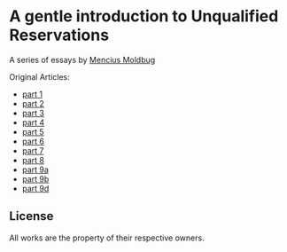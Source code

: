 # A gentle introduction to Unqualified Reservations

A series of essays by [Mencius Moldbug](http://unqualified-reservations.blogspot.com/)

Original Articles:
* [part 1](http://unqualified-reservations.blogspot.com/2009/01/gentle-introduction-to-unqualified.html)
* [part 2](http://unqualified-reservations.blogspot.com/2009/01/gentle-introduction-to-unqualified_15.html)
* [part 3](http://unqualified-reservations.blogspot.com/2009/01/gentle-introduction-to-unqualified_22.html)
* [part 4](http://unqualified-reservations.blogspot.com/2009/01/gentle-introduction-to-unqualified_29.html)
* [part 5](http://unqualified-reservations.blogspot.com/2009/02/gentle-introduction-to-unqualified.html)
* [part 6](http://unqualified-reservations.blogspot.com/2009/02/gentle-introduction-to-unqualified_19.html)
* [part 7](http://unqualified-reservations.blogspot.com/2009/03/gentle-introduction-to-unqualified.html)
* [part 8](http://unqualified-reservations.blogspot.com/2009/03/gentle-introduction-to-unqualified_15.html)
* [part 9a](http://unqualified-reservations.blogspot.com/2009/09/gentle-introduction-to-unqualified.html)
* [part 9b](http://unqualified-reservations.blogspot.com/2009/10/gentle-introduction-to-unqualified.html)
* [part 9d](http://unqualified-reservations.blogspot.com/2009/11/gentle-introduction-to-unqualified.html)

## License

All works are the property of their respective owners.